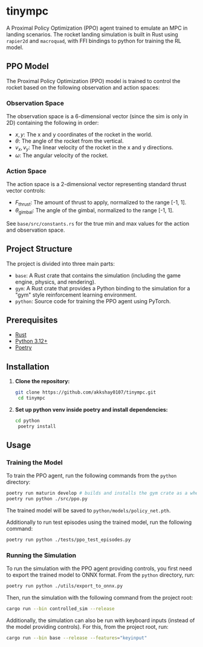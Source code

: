 # tinympc

A Proximal Policy Optimization (PPO) agent trained to emulate an MPC in landing scenarios. The rocket landing simulation is built in Rust using `rapier2d` and `macroquad`, with FFI bindings to python for training the RL model.

## PPO Model

The Proximal Policy Optimization (PPO) model is trained to control the rocket based on the following observation and action spaces:

### Observation Space

The observation space is a 6-dimensional vector (since the sim is only in 2D) containing the following in order:

-	$x, y$: The x and y coordinates of the rocket in the world.
-	$\theta$: The angle of the rocket from the vertical.
-	$v_x, v_y$: The linear velocity of the rocket in the x and y directions.
-	$\omega$: The angular velocity of the rocket.

### Action Space

The action space is a 2-dimensional vector representing standard thrust vector controls:

-	$F_{\text{thrust}}$: The amount of thrust to apply, normalized to the range [-1, 1].
-	$\theta_{\text{gimbal}}$: The angle of the gimbal, normalized to the range [-1, 1].

See `base/src/constants.rs` for the true min and max values for the action and observation space.


## Project Structure

The project is divided into three main parts:

-   `base`: A Rust crate that contains the simulation (including the game engine, physics, and rendering).
-   `gym`: A Rust crate that provides a Python binding to the simulation for a "gym" style reinforcement learning environment.
-   `python`: Source code for training the PPO agent using PyTorch.


## Prerequisites

-   [Rust](https://www.rust-lang.org/tools/install)
-   [Python 3.12+](https://www.python.org/downloads/)
-   [Poetry](https://python-poetry.org/docs/#installation)

## Installation

1.  **Clone the repository:**

    ```bash
    git clone https://github.com/akkshay0107/tinympc.git
     cd tinympc
    ```

2.  **Set up python venv inside poetry and install dependencies:**

    ```bash
    cd python
     poetry install
    ```

## Usage

### Training the Model

To train the PPO agent, run the following commands from the `python` directory:

```bash
poetry run maturin develop # builds and installs the gym crate as a wheel in the venv
poetry run python ./src/ppo.py
```

The trained model will be saved to `python/models/policy_net.pth`.

Additionally to run test episodes using the trained model, run the following command:

```bash
poetry run python ./tests/ppo_test_episodes.py
```

### Running the Simulation

To run the simulation with the PPO agent providing controls, you first need to export the trained model to ONNX format. From the `python` directory, run:

```bash
poetry run python ./utils/export_to_onnx.py
```

Then, run the simulation with the following command from the project root:

```bash
cargo run --bin controlled_sim --release
```

Additionally, the simulation can also be run with keyboard inputs (instead of the model providing controls). For this, from the project root, run:

```bash
cargo run --bin base --release --features="keyinput"
```
